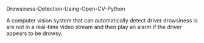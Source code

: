 Drowsiness-Detection-Using-Open-CV-Python

A computer vision system that can automatically detect driver drowsiness is are not in a real-time video stream and then play an alarm if the driver appears to be drowsy.
